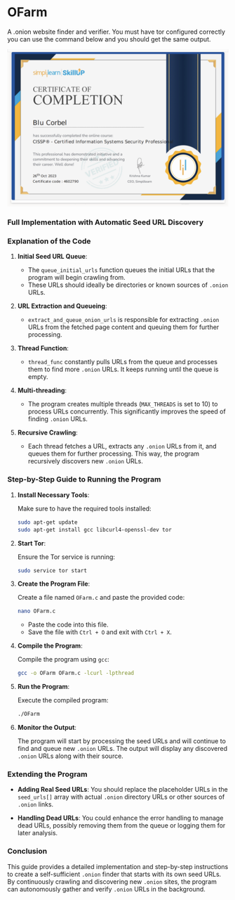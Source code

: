 # OFarm
A .onion website finder and verifier.
You must have tor configured correctly you can use the command below and you should get the same output.

![Tor confirmed Nethunter](https://raw.githubusercontent.com/DeadmanXXXII/Curriculum-Vitae/main/CISSP.png)




### Full Implementation with Automatic Seed URL Discovery

### Explanation of the Code

1. **Initial Seed URL Queue**:
    - The `queue_initial_urls` function queues the initial URLs that the program will begin crawling from. 
    - These URLs should ideally be directories or known sources of `.onion` URLs.
    
2. **URL Extraction and Queueing**:
    - `extract_and_queue_onion_urls` is responsible for extracting `.onion` URLs from the fetched page content and queuing them for further processing.

3. **Thread Function**:
    - `thread_func` constantly pulls URLs from the queue and processes them to find more `.onion` URLs. It keeps running until the queue is empty.

4. **Multi-threading**:
    - The program creates multiple threads (`MAX_THREADS` is set to 10) to process URLs concurrently. This significantly improves the speed of finding `.onion` URLs.

5. **Recursive Crawling**:
    - Each thread fetches a URL, extracts any `.onion` URLs from it, and queues them for further processing. This way, the program recursively discovers new `.onion` URLs.

### Step-by-Step Guide to Running the Program

1. **Install Necessary Tools**:

    Make sure to have the required tools installed:

    ```bash
    sudo apt-get update
    sudo apt-get install gcc libcurl4-openssl-dev tor
    ```

2. **Start Tor**:

    Ensure the Tor service is running:

    ```bash
    sudo service tor start
    ```

3. **Create the Program File**:

    Create a file named `OFarm.c` and paste the provided code:

    ```bash
    nano OFarm.c
    ```

    - Paste the code into this file.
    - Save the file with `Ctrl + O` and exit with `Ctrl + X`.

4. **Compile the Program**:

    Compile the program using `gcc`:

    ```bash
    gcc -o OFarm OFarm.c -lcurl -lpthread
    ```

5. **Run the Program**:

    Execute the compiled program:

    ```bash
    ./OFarm
    ```

6. **Monitor the Output**:

    The program will start by processing the seed URLs and will continue to find and queue new `.onion` URLs. The output will display any discovered `.onion` URLs along with their source.

### Extending the Program

- **Adding Real Seed URLs**: You should replace the placeholder URLs in the `seed_urls[]` array with actual `.onion` directory URLs or other sources of `.onion` links.
  
- **Handling Dead URLs**: You could enhance the error handling to manage dead URLs, possibly removing them from the queue or logging them for later analysis.

### Conclusion

This guide provides a detailed implementation and step-by-step instructions to create a self-sufficient `.onion` finder that starts with its own seed URLs. By continuously crawling and discovering new `.onion` sites, the program can autonomously gather and verify `.onion` URLs in the background.
